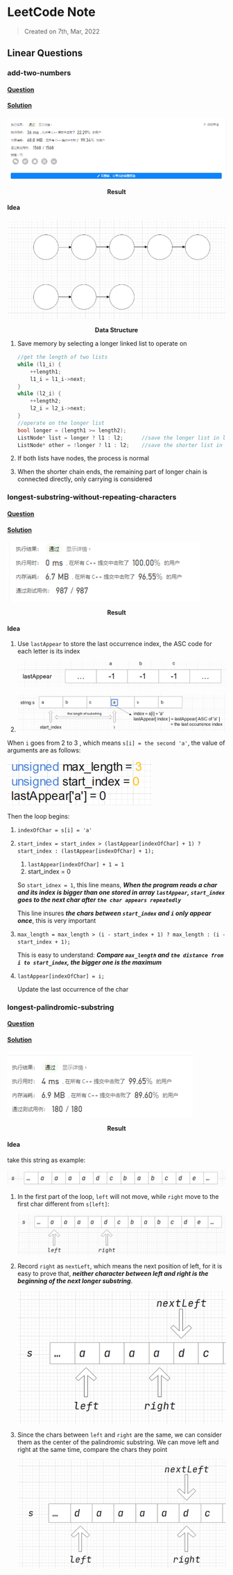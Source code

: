 # LeetCode Note

> Created on 7th, Mar, 2022

## Linear Questions

### add-two-numbers

#### [Question](https://leetcode-cn.com/problems/add-two-numbers/submissions/)

#### [Solution](./add-two-numbers.cpp)

![add-two-numbers 运行结果](README.assets/image-20220307172620775-16466451947221.png)

<center><b>Result</b></center>

#### Idea

![数据结构示意](README.assets/image-20220307172932511.png)

<center><b>Data Structure</b></center>

1. Save memory by selecting a longer linked list to operate on

    ```cpp
    //get the length of two lists
    while (l1_i) {
    	++length1;
    	l1_i = l1_i->next;
    }
    while (l2_i) {
    	++length2;
    	l2_i = l2_i->next;
    }
    //operate on the longer list
    bool longer = (length1 >= length2);
    ListNode* list = longer ? l1 : l2;		//save the longer list in list
    ListNode* other = !longer ? l1 : l2;	//save the shorter list in other
    ```

2. If both lists have nodes, the process is normal

3. When the shorter chain ends, the remaining part of longer chain is connected directly, only carrying is considered



### longest-substring-without-repeating-characters

#### [Question](https://leetcode-cn.com/problems/longest-substring-without-repeating-characters/)

#### [Solution](./longest-substring-without-repeating-characters.cpp)

![image-20220308224720837](README.assets/image-20220308224720837.png)

<center><b>Result</b></center>

#### Idea

1. Use `lastAppear` to store the last occurrence index, the ASC code for each letter is its index

    ![image-20220308225222536](README.assets/image-20220308225222536.png)

2. ![image-20220308230341168](README.assets/image-20220308230341168.png)

    

When `i` goes from 2 to 3 , which means `s[i] = the second 'a'`, the value of arguments are as follows:

![image-20220308231247403](README.assets/image-20220308231247403.png)

Then the loop begins:

1. `indexOfChar = s[i] = 'a'`

2. `start_index = start_index > (lastAppear[indexOfChar] + 1) ? start_index : (lastAppear[indexOfChar] + 1);`

    1. `lastAppear[indexOfChar] + 1 = 1`
    2. start_index = 0

    So `start_idnex = 1`, this line means, ***When the program reads a char and its index is bigger than one stored in array `lastAppear`, `start_index` goes to the next char after `the char appears repeatedly`***

    This line insures ***the chars between `start_index` and `i` only appear once***, this is very important

3. `max_length = max_length > (i - start_index + 1) ? max_length : (i - start_index + 1);`

    This is easy to understand: ***Compare `max_length` and `the distance from i to start_index`, the bigger one is the maximum***

4. `lastAppear[indexOfChar] = i;`

    Update the last occurrence of the char

### longest-palindromic-substring

#### [Question](https://leetcode-cn.com/problems/longest-palindromic-substring/)

#### [Solution](./longest-palindromic-substring.cpp)

![image-20220309204148927](README.assets/image-20220309204148927.png)

<center><b>Result</b></center>

#### Idea

take this string as example:

![image-20220309205837603](README.assets/image-20220309205837603.png)

1. In the first part of the loop, `left` will not move, while `right` move to the first char different from `s[left]`:

    ![image-20220309210106110](README.assets/image-20220309210106110.png)

2. Record `right` as `nextLeft`, which means the next position of left, for it is easy to prove that, ***neither character between left and right is the beginning of the next longer substring***. 

    ![image-20220309210936064](README.assets/image-20220309210936064.png)

3. Since the chars between `left` and `right` are the same, we can consider them as the center of the palindromic substring. We can move left and right at the same time, compare the chars they point

    ![image-20220309211152374](README.assets/image-20220309211152374.png)



